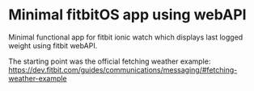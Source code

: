 # Minimal fitbitOS app using webAPI 
Minimal functional app for fitbit ionic watch which displays last logged weight using fitbit webAPI.

The starting point was the official fetching weather example:
https://dev.fitbit.com/guides/communications/messaging/#fetching-weather-example


